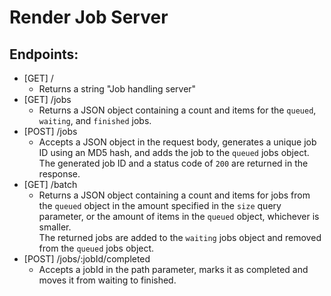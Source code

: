 # Render Job Server

## Endpoints:
- [GET] / 
  - Returns a string "Job handling server"
- [GET] /jobs  
  - Returns a JSON object containing a count and items for the `queued`, `waiting`, and `finished` jobs.
- [POST] /jobs  
  - Accepts a JSON object in the request body, generates a unique job ID using an MD5 hash, and adds the job to the `queued` jobs object. The generated job ID and a status code of `200` are returned in the response.
- [GET] /batch  
  - Returns a JSON object containing a count and items for jobs from the `queued` object in the amount specified in the `size` query parameter, or the amount of items in the `queued` object, whichever is smaller.  
    The returned jobs are added to the `waiting` jobs object and removed from the `queued` jobs object.
- [POST] /jobs/:jobId/completed  
  - Accepts a jobId in the path parameter, marks it as completed and moves it from waiting to finished.
